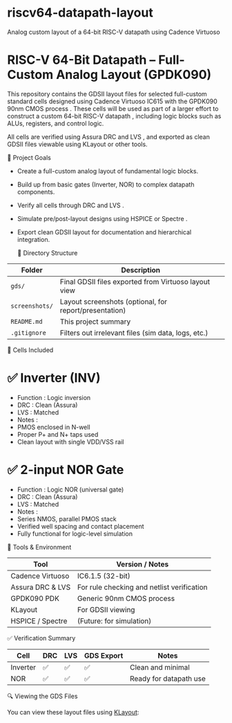 # riscv64-datapath-layout
 Analog custom layout of a 64-bit RISC-V datapath using Cadence Virtuoso
# RISC-V 64-Bit Datapath – Full-Custom Analog Layout (GPDK090)

This repository contains the    GDSII layout files    for selected full-custom standard cells designed using    Cadence Virtuoso IC615    with the    GPDK090 90nm CMOS process   . These cells will be used as part of a larger effort to construct a custom    64-bit RISC-V datapath   , including logic blocks such as ALUs, registers, and control logic.

All cells are verified using    Assura DRC and LVS   , and exported as clean GDSII files viewable using KLayout or other tools.



   🧠 Project Goals

- Create a full-custom analog layout of fundamental logic blocks.
- Build up from    basic gates    (Inverter, NOR) to complex datapath components.
- Verify all cells through    DRC    and    LVS   .
- Simulate pre/post-layout designs using    HSPICE or Spectre   .
- Export clean    GDSII    layout for documentation and hierarchical integration.



   📁 Directory Structure

| Folder         | Description |
|----------------|-------------|
| `gds/`         | Final GDSII files exported from Virtuoso layout view |
| `screenshots/` | Layout screenshots (optional, for report/presentation) |
| `README.md`    | This project summary |
| `.gitignore`   | Filters out irrelevant files (sim data, logs, etc.) |



   🧩 Cells Included

  # ✅ Inverter (INV)

-    Function   : Logic inversion
-    DRC   : Clean (Assura)
-    LVS   : Matched
-    Notes   :
  - PMOS enclosed in N-well
  - Proper P+ and N+ taps used
  - Clean layout with single VDD/VSS rail

  # ✅ 2-input NOR Gate

-    Function   : Logic NOR (universal gate)
-    DRC   : Clean (Assura)
-    LVS   : Matched
-    Notes   :
  - Series NMOS, parallel PMOS stack
  - Verified well spacing and contact placement
  - Fully functional for logic-level simulation



   🔧 Tools & Environment

| Tool            | Version / Notes |
|-----------------|-----------------|
| Cadence Virtuoso | IC6.1.5 (32-bit) |
| Assura DRC & LVS | For rule checking and netlist verification |
| GPDK090 PDK      | Generic 90nm CMOS process |
| KLayout          | For GDSII viewing |
| HSPICE / Spectre | (Future: for simulation) |



   ✅ Verification Summary

| Cell     | DRC | LVS | GDS Export | Notes |
|----------|-----|-----|------------|-------|
| Inverter | ✅  | ✅  | ✅         | Clean and minimal |
| NOR      | ✅  | ✅  | ✅         | Ready for datapath use |



   🔍 Viewing the GDS Files

You can view these layout files using [KLayout](https://www.klayout.de/):
